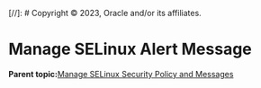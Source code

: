 [//]: # Copyright © 2023, Oracle and/or its affiliates.

# Manage SELinux Alert Message

**Parent topic:**[Manage SELinux Security Policy and Messages](../topics/cockpit-selinux_manage.md)

